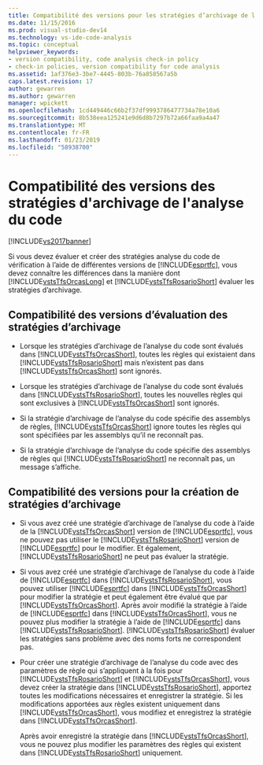 ```yaml
---
title: Compatibilité des versions pour les stratégies d’archivage de l’analyse du Code | Microsoft Docs
ms.date: 11/15/2016
ms.prod: visual-studio-dev14
ms.technology: vs-ide-code-analysis
ms.topic: conceptual
helpviewer_keywords:
- version compatibility, code analysis check-in policy
- check-in policies, version compatibility for code analysis
ms.assetid: 1af376e3-3be7-4445-803b-76a858567a5b
caps.latest.revision: 17
author: gewarren
ms.author: gewarren
manager: wpickett
ms.openlocfilehash: 1cd449446c66b2f37df9993786477734a78e10a6
ms.sourcegitcommit: 8b538eea125241e9d6d8b7297b72a66faa9a4a47
ms.translationtype: MT
ms.contentlocale: fr-FR
ms.lasthandoff: 01/23/2019
ms.locfileid: "58938700"
---
```

# <a name="version-compatibility-for-code-analysis-check-in-policies"></a>Compatibilité des versions des stratégies d'archivage de l'analyse du code
[!INCLUDE[vs2017banner](../includes/vs2017banner.md)]

Si vous devez évaluer et créer des stratégies analyse du code de vérification à l’aide de différentes versions de [!INCLUDE[esprtfc](../includes/esprtfc-md.md)], vous devez connaître les différences dans la manière dont [!INCLUDE[vstsTfsOrcasLong](../includes/vststfsorcaslong-md.md)] et [!INCLUDE[vstsTfsRosarioShort](../includes/vststfsrosarioshort-md.md)] évaluer les stratégies d’archivage.  
  
## <a name="version-compatibility-for-evaluating-check-in-policies"></a>Compatibilité des versions d’évaluation des stratégies d’archivage  
  
-   Lorsque les stratégies d’archivage de l’analyse du code sont évalués dans [!INCLUDE[vstsTfsOrcasShort](../includes/vststfsorcasshort-md.md)], toutes les règles qui existaient dans [!INCLUDE[vstsTfsRosarioShort](../includes/vststfsrosarioshort-md.md)] mais n’existent pas dans [!INCLUDE[vstsTfsOrcasShort](../includes/vststfsorcasshort-md.md)] sont ignorés.  
  
-   Lorsque les stratégies d’archivage de l’analyse du code sont évalués dans [!INCLUDE[vstsTfsRosarioShort](../includes/vststfsrosarioshort-md.md)], toutes les nouvelles règles qui sont exclusives à [!INCLUDE[vstsTfsOrcasShort](../includes/vststfsorcasshort-md.md)] sont ignorés.  
  
-   Si la stratégie d’archivage de l’analyse du code spécifie des assemblys de règles, [!INCLUDE[vstsTfsOrcasShort](../includes/vststfsorcasshort-md.md)] ignore toutes les règles qui sont spécifiées par les assemblys qu’il ne reconnaît pas.  
  
-   Si la stratégie d’archivage de l’analyse du code spécifie des assemblys de règles qui [!INCLUDE[vstsTfsRosarioShort](../includes/vststfsrosarioshort-md.md)] ne reconnaît pas, un message s’affiche.  
  
## <a name="version-compatibility-for-authoring-check-in-policies"></a>Compatibilité des versions pour la création de stratégies d’archivage  
  
-   Si vous avez créé une stratégie d’archivage de l’analyse du code à l’aide de la [!INCLUDE[vstsTfsOrcasShort](../includes/vststfsorcasshort-md.md)] version de [!INCLUDE[esprtfc](../includes/esprtfc-md.md)], vous ne pouvez pas utiliser le [!INCLUDE[vstsTfsRosarioShort](../includes/vststfsrosarioshort-md.md)] version de [!INCLUDE[esprtfc](../includes/esprtfc-md.md)] pour le modifier. Et également, [!INCLUDE[vstsTfsRosarioShort](../includes/vststfsrosarioshort-md.md)] ne peut pas évaluer la stratégie.  
  
-   Si vous avez créé une stratégie d’archivage de l’analyse du code à l’aide de [!INCLUDE[esprtfc](../includes/esprtfc-md.md)] dans [!INCLUDE[vstsTfsRosarioShort](../includes/vststfsrosarioshort-md.md)], vous pouvez utiliser [!INCLUDE[esprtfc](../includes/esprtfc-md.md)] dans [!INCLUDE[vstsTfsOrcasShort](../includes/vststfsorcasshort-md.md)] pour modifier la stratégie et peut également être évalué que par [!INCLUDE[vstsTfsOrcasShort](../includes/vststfsorcasshort-md.md)]. Après avoir modifié la stratégie à l’aide de [!INCLUDE[esprtfc](../includes/esprtfc-md.md)] dans [!INCLUDE[vstsTfsOrcasShort](../includes/vststfsorcasshort-md.md)], vous ne pouvez plus modifier la stratégie à l’aide de [!INCLUDE[esprtfc](../includes/esprtfc-md.md)] dans [!INCLUDE[vstsTfsRosarioShort](../includes/vststfsrosarioshort-md.md)]. [!INCLUDE[vstsTfsRosarioShort](../includes/vststfsrosarioshort-md.md)] évaluer les stratégies sans problème avec des noms forts ne correspondent pas.  
  
-   Pour créer une stratégie d’archivage de l’analyse du code avec des paramètres de règle qui s’appliquent à la fois pour [!INCLUDE[vstsTfsRosarioShort](../includes/vststfsrosarioshort-md.md)] et [!INCLUDE[vstsTfsOrcasShort](../includes/vststfsorcasshort-md.md)], vous devez créer la stratégie dans [!INCLUDE[vstsTfsRosarioShort](../includes/vststfsrosarioshort-md.md)], apportez toutes les modifications nécessaires et enregistrer la stratégie. Si les modifications apportées aux règles existent uniquement dans [!INCLUDE[vstsTfsOrcasShort](../includes/vststfsorcasshort-md.md)], vous modifiez et enregistrez la stratégie dans [!INCLUDE[vstsTfsOrcasShort](../includes/vststfsorcasshort-md.md)].  
  
     Après avoir enregistré la stratégie dans [!INCLUDE[vstsTfsOrcasShort](../includes/vststfsorcasshort-md.md)], vous ne pouvez plus modifier les paramètres des règles qui existent dans [!INCLUDE[vstsTfsRosarioShort](../includes/vststfsrosarioshort-md.md)] uniquement.
